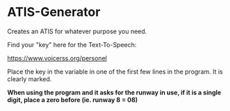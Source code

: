 # ATIS-Generator
Creates an ATIS for whatever purpose you need.

Find your "key" here for the Text-To-Speech:

https://www.voicerss.org/personel

Place the key in the variable in one of the first few lines in the program. It is clearly marked.

**When using the program and it asks for the runway in use, if it is a single digit, place a zero before (ie. runway 8 = 08)**
